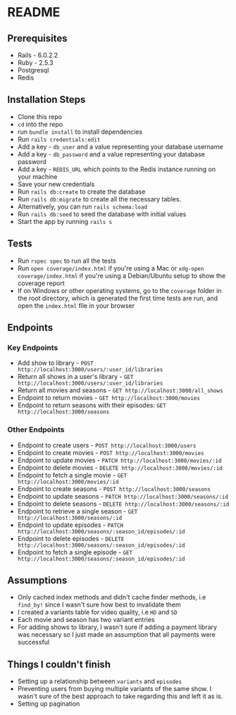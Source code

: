 # README

## Prerequisites

* Rails - 6.0.2.2
* Ruby - 2.5.3
* Postgresql
* Redis

## Installation Steps
* Clone this repo
* `cd` into the repo
* run `bundle install` to install dependencies
* Run `rails credentials:edit`
* Add a key  - `db_user` and a value representing your database username
* Add a key - `db_password` and a value representing your database password
* Add a key - `REDIS_URL` which points to the Redis instance running on your machine
* Save your new credentials
* Run  `rails db:create` to create the database
* Run `rails db:migrate` to create all the  necessary tables. 
* Alternatively, you can run `rails schema:load`
* Run `rails db:seed` to seed the database with initial values
* Start the app by running `rails s`

## Tests
* Run `rspec spec` to run all the tests
* Run `open coverage/index.html` if you're using a Mac or `xdg-open coverage/index.html` if you're using a Debian/Ubuntu setup to show the coverage report
* If on Windows or other operating systems, go to the `coverage` folder in the root directory, which is generated the first time tests are run, and open the `index.html` file in your browser

## Endpoints
### Key Endpoints
* Add show to library - `POST http://localhost:3000/users/:user_id/libraries`
* Return all shows in a user's library - `GET http://localhost:3000/users/:user_id/libraries`
* Return all movies and seasons - `GET http://localhost:3000/all_shows`
* Endpoint to return movies - `GET http://localhost:3000/movies`
* Endpoint to return seasons with their episodes: `GET http://localhost:3000/seasons`

### Other Endpoints
* Endpoint to create users - `POST http://localhost:3000/users`
* Endpoint to create movies - `POST http://localhost:3000/movies`
* Endpoint to update movies - `PATCH http://localhost:3000/movies/:id`
* Endpoint to delete movies - `DELETE http://localhost:3000/movies/:id`
* Endpoint to fetch a single movie - `GET http://localhost:3000/movies/:id`
* Endpoint to create seasons - `POST http://localhost:3000/seasons`
* Endpoint to update seasons - `PATCH http://localhost:3000/seasons/:id`
* Endpoint to delete seasons - `DELETE http://localhost:3000/seasons/:id`
* Endpoint to retrieve a single season - `GET http://localhost:3000/seasons/:id`
* Endpoint to update episodes - `PATCH http://localhost:3000/seasons/:season_id/episodes/:id`
* Endpoint to delete episodes - `DELETE http://localhost:3000/seasons/:season_id/episodes/:id`
* Endpoint to fetch a single episode - `GET http://localhost:3000/seasons/:season_id/episodes/:id`

## Assumptions
* Only cached index methods and didn't cache finder methods, i.e `find_by!` since I wasn't sure how best to invalidate them
* I created a variants table for video quality, i.e `HD` and `SD`
* Each movie and season has two variant entries
* For adding shows to library, I wasn't sure if adding a payment library was necessary so I just made an assumption that all payments were successful


## Things I couldn't finish
* Setting up a relationship between `variants` and `episodes`
* Preventing users from buying multiple variants of the same show. I wasn't sure of the best approach to take regarding this and left it as is.
* Setting up pagination

